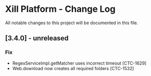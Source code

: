 # Xill Platform - Change Log
All notable changes to this project will be documented in this file.

## [3.4.0] - unreleased

### Fix

* RegexServiceImpl.getMatcher uses incorrect timeout [CTC-1629]
* Web.download now creates all required folders [CTC-1532]
